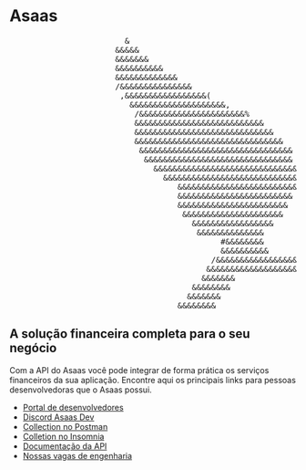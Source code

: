 # Asaas

<pre>
                        &                                                                         &  
                      &&&&&                                                                     &&&&&
                      &&&&&&&                                                                 &&&&&&&
                      &&&&&&&&&&                                                           &&&&&&&&&&
                      &&&&&&&&&&&&&                                                     &&&&&&&&&&&&&
                      /&&&&&&&&&&&&&&&                                               &&&&&&&&&&&&&&& 
                       ,&&&&&&&&&&&&&&&&&(                                       &&&&&&&&&&&&&&&&&&  
                         &&&&&&&&&&&&&&&&&&&&,                               &&&&&&&&&&&&&&&&&&&&&   
                          /&&&&&&&&&&&&&&&&&&&&&&%                       %&&&&&&&&&&&&&&&&&&&&&&     
                          &&&&&&&&&&&&&&&&&&&&&&&&&&&                 &&&&&&&&&&&&&&&&&&&&&&&&&&&    
                          &&&&&&&&&&&&&&&&&&&&&&&&&&&&&            &&&&&&&&&&&&&&&&&&&&&&&&&&&&&&    
                          &&&&&&&&&&&&&&&&&&&&&&&&&&&&&&&         &&&&&&&&&&&&&&&&&&&&&&&&&&&&&&&    
                           &&&&&&&&&&&&&&&&&&&&&&&&&&&&&&&&     &&&&&&&&&&&&&&&&&&&&&&&&&&&&&&&&     
                            &&&&&&&&&&&&&&&&&&&&&&&&&&&&&&&    &&&&&&&&&&&&&&&&&&&&&&&&&&&&&&&&      
                              &&&&&&&&&&&&&&&&&&&&&&&&&&&&&&   &&&&&&&&&&&&&&&&&&&&&&&&&&&&&&        
                                &&&&&&&&&&&&&&&&&&&&&&&&&&&&   &&&&&&&&&&&&&&&&&&&&&&&&&&&&          
                                   &&&&&&&&&&&&&&&&&&&&&&&&&   &&&&&&&&&&&&&&&&&&&&&&&&&             
                                   &&&&&&&&&&&&&&&&&&&&&&&&     &&&&&&&&&&&&&&&&&&&&&&&&             
                                   &&&&&&&&&&&&&&&&&&&&&&&       &&&&&&&&&&&&&&&&&&&&&&&             
                                    &&&&&&&&&&&&&&&&&&&&&         &&&&&&&&&&&&&&&&&&&&&              
                                      &&&&&&&&&&&&&&&&&            &&&&&&&&&&&&&&&&&&                
                                       &&&&&&&&&&&&&&               &&&&&&&&&&&&&/                  
                                            #&&&&&&&&                 &&&&&&&&/                      
                                            &&&&&&&&&&               &&&&&&&&&&                      
                                          /&&&&&&&&&&&&&&&&&&&&&&&&&&&&&&&&&&&&&,                    
                                         &&&&&&&&&&&&&&&&&&&&&&&&&&&&&&&&&&&&&&&&&                   
                                        &&&&&&&                             &&&&&&&                  
                                      &&&&&&&&                               &&&&&&&&                
                                     &&&&&&&                                   &&&&&&&               
                                   &&&&&&&&                                     &&&&&&&&             
</pre>


## A solução financeira completa para o seu negócio

Com a API do Asaas você pode integrar de forma prática os serviços financeiros da sua aplicação. Encontre aqui os principais links para pessoas desenvolvedoras que o Asaas possui.

- [Portal de desenvolvedores](https://asaas.com/developers)
- [Discord Asaas Dev](https://discord.gg/hAJaUQr2VU)
- [Collection no Postman](https://god.gw.postman.com/run-collection/18837025-34183c23-2b1e-4cf1-a3c5-db62dae4dd69?action=collection%2Ffork&collection-url=entityId%3D18837025-34183c23-2b1e-4cf1-a3c5-db62dae4dd69%26entityType%3Dcollection%26workspaceId%3D1d640920-b245-4f6d-87f8-a0dccda2f7f3)
- [Colletion no Insomnia](https://insomnia.rest/run/?label=API%20Asaas%20v3&uri=https%3A%2F%2Fraw.githubusercontent.com%2Fasaasdev%2Finsomnia-collection%2Fmaster%2FAsaasInsomniaCollection.json)
- [Documentação da API](https://asaasv3.docs.apiary.io/)
- [Nossas vagas de engenharia](https://asaas.gupy.io/)
